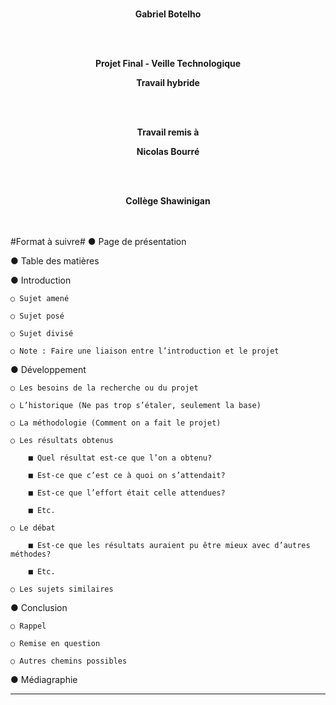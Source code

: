 <div align="center">

<br/>

**Gabriel Botelho**

<br/><br/>

**Projet Final - Veille Technologique**

**Travail hybride**

<br/><br/>

**Travail remis à**

**Nicolas Bourré**

<br/><br/>

**Collège Shawinigan**

</div>
<br/><br/>
#Format à suivre#
● Page de présentation

● Table des matières

● Introduction

	○ Sujet amené

	○ Sujet posé

	○ Sujet divisé

	○ Note : Faire une liaison entre l’introduction et le projet

● Développement

	○ Les besoins de la recherche ou du projet

	○ L’historique (Ne pas trop s’étaler, seulement la base)

	○ La méthodologie (Comment on a fait le projet)

	○ Les résultats obtenus

		■ Quel résultat est-ce que l’on a obtenu?

		■ Est-ce que c’est ce à quoi on s’attendait?

		■ Est-ce que l’effort était celle attendues?

		■ Etc.

	○ Le débat

		■ Est-ce que les résultats auraient pu être mieux avec d’autres méthodes?

		■ Etc.

	○ Les sujets similaires

● Conclusion

	○ Rappel

	○ Remise en question

	○ Autres chemins possibles

● Médiagraphie


---
